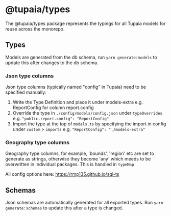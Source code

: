 # @tupaia/types

The @tupaia/types package represents the typings for all Tupaia models for reuse across the monorepo.

## Types

Models are generated from the db schema, run `yarn generate:models` to update this after changes to the db schema.

### Json type columns

Json type columns (typically named "config" in Tupaia) need to be specified manually:

1. Write the Type Definition and place it under models-extra e.g. ReportConfig for column report.config
2. Override the type in `./config/models/config.json` under `typeOverrides` e.g. `"public.report.config": "ReportConfig"`
3. Import the type at the top of `models.ts` by specifying the import in config under `custom` > `imports` e.g. `"ReportConfig": "./models-extra"`

### Geography type columns

Geography type columns, for example, 'bounds', 'region' etc are set to generate as strings, otherwise they become 'any' which meeds to be overwritten in individual packages. This is handled in `typeMap`

All config options here: https://rmp135.github.io/sql-ts

## Schemas

Json schemas are automatically generated for all exported types. Run `yarn generate:schemas` to update this after a type is changed.
